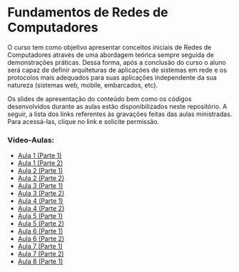 # Fundamentos de Redes de Computadores
O curso tem como objetivo apresentar conceitos iniciais de Redes de Computadores através de uma abordagem teórica sempre seguida de demonstrações práticas. 
Dessa forma, após a conclusão do curso o aluno será capaz de definir arquiteturas de aplicações de sistemas em rede e os protocolos mais adequados para suas aplicações independente da sua natureza (sistemas web, mobile, embarcados, etc).

Os slides de apresentação do conteúdo bem como os códigos desenvolvidos durante as aulas estão disponibilizados neste repositório. A seguir, a lista dos links referentes às gravações feitas das aulas ministradas. Para acessá-las, clique no link e solicite permissão.

### Vídeo-Aulas:
* [Aula 1 (Parte 1)](https://drive.google.com/file/d/1w1eeQrmR8S9J6YJXT0hLVo0z7EaAXALm/view?usp=sharing)
* [Aula 1 (Parte 2)](https://drive.google.com/file/d/1yrZjSz5ZoTPA-8Gpc0ZDyZqZGdiLWUH2/view?usp=sharing)
* [Aula 2 (Parte 1)](https://drive.google.com/file/d/1Kq_Ndkwp1D6I4xPy4UKKPwuY1aCljz9I/view?usp=sharing)
* [Aula 2 (Parte 2)](https://drive.google.com/file/d/1nAW0bbGbFao9hKYZOv_gVN_LzlQJ9jeV/view?usp=sharing)
* [Aula 3 (Parte 1)](https://drive.google.com/file/d/1OdbOMUUSwY78ETzjjSdchPrYBYuoKFxZ/view?usp=sharing)
* [Aula 3 (Parte 2)](https://drive.google.com/file/d/1OL2UYB8KtoDYxb5_22v1Up05LeYJtEYZ/view?usp=sharing)
* [Aula 4 (Parte 1)](https://drive.google.com/file/d/1xJtAci2rIXU6bL6TGo51zcQZn1LKJ-8A/view?usp=sharing)
* [Aula 4 (Parte 2)](https://drive.google.com/file/d/1PEHwEwR19c-OCyOPxtYGzJi2QI5ZJEut/view?usp=sharing)
* [Aula 5 (Parte 1)](https://drive.google.com/file/d/1Wqaoy1tbVPEFrwzq5FQZauQerZmwmbZv/view?usp=sharing)
* [Aula 5 (Parte 2)](https://drive.google.com/file/d/1ouDo8XmpAaV3A2-GwuVwshKABuTAzY-A/view?usp=sharing)
* [Aula 6 (Parte 1)](https://drive.google.com/file/d/10P0TDX0vnre1oS_BCP-JhwLxzAMnyFqu/view?usp=sharing)
* [Aula 6 (Parte 2)](https://drive.google.com/file/d/19U9ML208T2Uy7dBpFcTgNAh4SfiHbgLw/view?usp=sharing)
* [Aula 7 (Parte 1)](https://drive.google.com/file/d/1qCpMp4aPU3QsnOYU2CncHEtCqXXBXlv_/view?usp=sharing)
* [Aula 7 (Parte 2)](https://drive.google.com/file/d/10N2c1v946dNuUf5B8gfkXVFq3uaaXvTQ/view?usp=sharing)
* [Aula 8 (Parte 1)](https://drive.google.com/file/d/1ZIA1IuQlLUQYk_uAPdE5nqAdawFLe5ms/view?usp=sharing)
